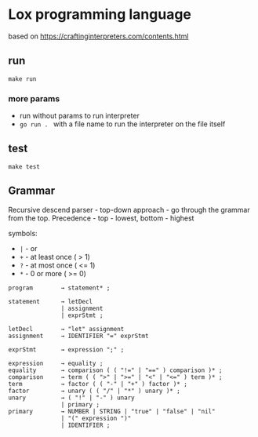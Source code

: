 # Lox programming language

based on https://craftinginterpreters.com/contents.html

## run
```
make run
```
### more params
* run without params to run interpreter
* `go run . ` with a file name to run the interpreter on the file itself


## test
```
make test
```


## Grammar

Recursive descend parser - top-down approach - go through the grammar from the top. Precedence - top - lowest, bottom - highest

symbols:
* `|` - or
* `+` - at least once ( > 1)
* `?` - at most once ( <= 1)
* `*` - 0 or more ( >= 0)

```
program        → statement* ;

statement      → letDecl
               | assignment
               | exprStmt ;

letDecl        → "let" assignment
assignment     → IDENTIFIER "=" exprStmt

exprStmt       → expression ";" ;

expression     → equality ;
equality       → comparison ( ( "!=" | "==" ) comparison )* ;
comparison     → term ( ( ">" | ">=" | "<" | "<=" ) term )* ;
term           → factor ( ( "-" | "+" ) factor )* ;
factor         → unary ( ( "/" | "*" ) unary )* ;
unary          → ( "!" | "-" ) unary
               | primary ;
primary        → NUMBER | STRING | "true" | "false" | "nil"
               | "(" expression ")" 
               | IDENTIFIER ;
```